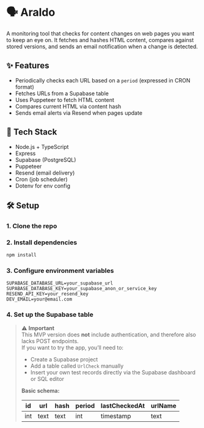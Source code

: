 # 🗣️ Araldo

A monitoring tool that checks for content changes on web pages you want to keep an eye on. It fetches and hashes HTML content, compares against stored versions, and sends an email notification when a change is detected.

## ✨ Features

- Periodically checks each URL based on a `period` (expressed in CRON format)
- Fetches URLs from a Supabase table
- Uses Puppeteer to fetch HTML content
- Compares current HTML via content hash
- Sends email alerts via Resend when pages update

## 🧱 Tech Stack

- Node.js + TypeScript
- Express
- Supabase (PostgreSQL)
- Puppeteer
- Resend (email delivery)
- Cron (job scheduler)
- Dotenv for env config

## 🛠 Setup

### 1. Clone the repo

### 2. Install dependencies

```bash
npm install
```

### 3. Configure environment variables

```
SUPABASE_DATABASE_URL=your_supabase_url
SUPABASE_DATABASE_KEY=your_supabase_anon_or_service_key
RESEND_API_KEY=your_resend_key
DEV_EMAIL=your@email.com
```

### 4. Set up the Supabase table

> ⚠️ **Important**  
> This MVP version does **not** include authentication, and therefore also lacks POST endpoints.  
> If you want to try the app, you’ll need to:
>
> - Create a Supabase project
> - Add a table called `UrlCheck` manually
> - Insert your own test records directly via the Supabase dashboard or SQL editor
>
> **Basic schema:**
>
> | id  | url  | hash | period | lastCheckedAt | urlName |
> | --- | ---- | ---- | ------ | ------------- | ------- |
> | int | text | text | int    | timestamp     | text    |
